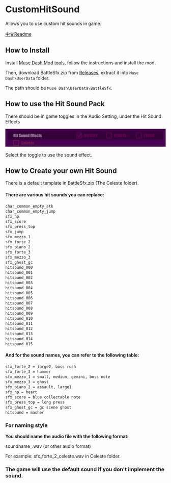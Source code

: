 # CustomHitSound

Allows you to use custom hit sounds in game.

[中文Readme](README.zh.md)

## How to Install
Install [Muse Dash Mod tools](https://github.com/MDModsDev/MuseDashModToolsUI/releases/latest), follow the instructions and install the mod.

Then, download BattleSfx.zip from [Releases](https://github.com/MDModsDev/CustomHitSound/releases/latest), extract it into `Muse Dash\UserData` folder.

The path should be `Muse Dash\UserData\BattleSfx`.

## How to use the Hit Sound Pack
There should be in game toggles in the Audio Setting, under the Hit Sound Effects

![Screenshot](Intro/Screenshot.png)

Select the toggle to use the sound effect.

## How to Create your own Hit Sound
There is a default template in BattleSfx.zip (The Celeste folder).

#### There are various hit sounds you can replace:

```
char_common_empty_atk
char_common_empty_jump
sfx_hp
sfx_score
sfx_press_top
sfx_jump
sfx_mezzo_1
sfx_forte_2
sfx_piano_2
sfx_forte_3
sfx_mezzo_3
sfx_ghost_gc
hitsound_000
hitsound_001
hitsound_002
hitsound_003
hitsound_004
hitsound_005
hitsound_006
hitsound_007
hitsound_008
hitsound_009
hitsound_010
hitsound_011
hitsound_012
hitsound_013
hitsound_014
hitsound_015
```

#### And for the sound names, you can refer to the following table:

```
sfx_forte_2 = large2, boss rush
sfx_forte_3 = hammer
sfx_mezzo_1 = small, medium, gemini, boss note
sfx_mezzo_3 = ghost
sfx_piano_2 = assault, large1
sfx_hp = heart
sfx_score = blue collectable note
sfx_press_top = long press
sfx_ghost_gc = gc scene ghost
hitsound = masher 
```

### For naming style
**You should name the audio file with the following format:**

soundname_<folder name in lowercase>.wav (or other audio format)

For example: sfx_forte_2_celeste.wav in Celeste folder.

### The game will use the default sound if you don't implement the sound.